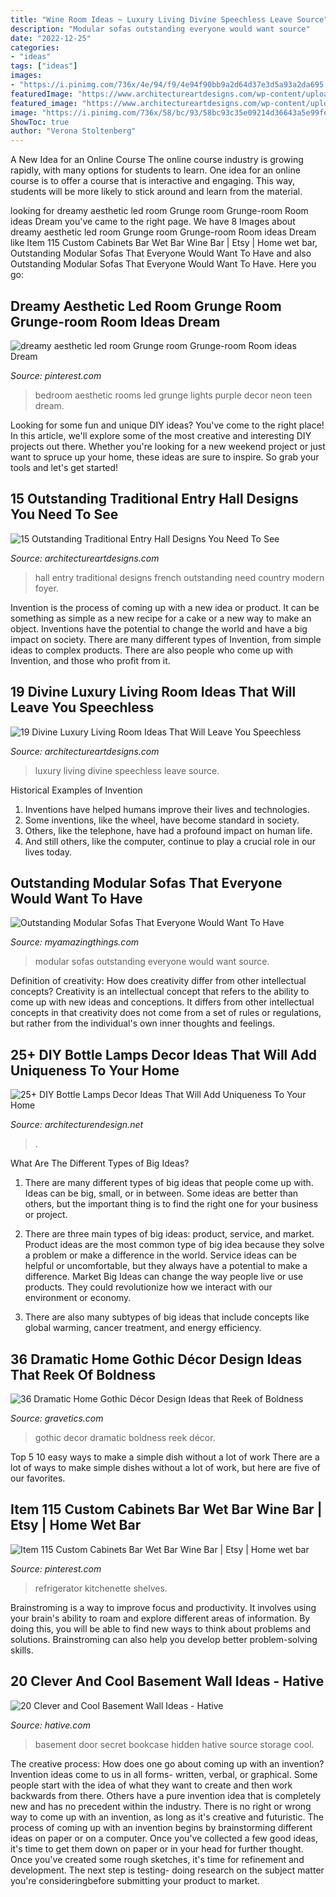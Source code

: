 ```yaml
---
title: "Wine Room Ideas ~ Luxury Living Divine Speechless Leave Source"
description: "Modular sofas outstanding everyone would want source"
date: "2022-12-25"
categories:
- "ideas"
tags: ["ideas"]
images:
- "https://i.pinimg.com/736x/4e/94/f9/4e94f90bb9a2d64d37e3d5a93a2da695.jpg"
featuredImage: "https://www.architectureartdesigns.com/wp-content/uploads/2016/10/16-40-630x394.jpg"
featured_image: "https://www.architectureartdesigns.com/wp-content/uploads/2018/07/15-Outstanding-Traditional-Entry-Hall-Designs-You-Need-To-See-9.jpg"
image: "https://i.pinimg.com/736x/58/bc/93/58bc93c35e09214d36643a5e99fef9c2.jpg"
ShowToc: true
author: "Verona Stoltenberg"
---
```



A New Idea for an Online Course
The online course industry is growing rapidly, with many options for students to learn. One idea for an online course is to offer a course that is interactive and engaging. This way, students will be more likely to stick around and learn from the material.

	

		
looking for dreamy aesthetic led room Grunge room Grunge-room Room ideas Dream you've came to the right page. We have 8 Images about dreamy aesthetic led room Grunge room Grunge-room Room ideas Dream like Item 115 Custom Cabinets Bar Wet Bar Wine Bar | Etsy | Home wet bar, Outstanding Modular Sofas That Everyone Would Want To Have and also Outstanding Modular Sofas That Everyone Would Want To Have. Here you go:
		
    
## Dreamy Aesthetic Led Room Grunge Room Grunge-room Room Ideas Dream

<img loading=lazy src="https://i.pinimg.com/736x/4e/94/f9/4e94f90bb9a2d64d37e3d5a93a2da695.jpg" onerror="this.onerror=null;this.src='https://tse3.mm.bing.net/th?id=OIP.HI_AtYgmcP3Tivr8FcfYaAHaJ3&amp;pid=15.1';" alt="dreamy aesthetic led room Grunge room Grunge-room Room ideas Dream">

_Source: pinterest.com_

>bedroom aesthetic rooms led grunge lights purple decor neon teen dream. 

	

Looking for some fun and unique DIY ideas? You've come to the right place! In this article, we'll explore some of the most creative and interesting DIY projects out there. Whether you're looking for a new weekend project or just want to spruce up your home, these ideas are sure to inspire. So grab your tools and let's get started!

    
## 15 Outstanding Traditional Entry Hall Designs You Need To See

<img loading=lazy src="https://www.architectureartdesigns.com/wp-content/uploads/2018/07/15-Outstanding-Traditional-Entry-Hall-Designs-You-Need-To-See-9.jpg" onerror="this.onerror=null;this.src='https://tse1.mm.bing.net/th?id=OIP.wkYLjjkK8kMvk2ebB__p9AHaHk&amp;pid=15.1';" alt="15 Outstanding Traditional Entry Hall Designs You Need To See">

_Source: architectureartdesigns.com_

>hall entry traditional designs french outstanding need country modern foyer. 

	

Invention is the process of coming up with a new idea or product. It can be something as simple as a new recipe for a cake or a new way to make an object. Inventions have the potential to change the world and have a big impact on society. There are many different types of Invention, from simple ideas to complex products. There are also people who come up with Invention, and those who profit from it.

    
## 19 Divine Luxury Living Room Ideas That Will Leave You Speechless

<img loading=lazy src="https://www.architectureartdesigns.com/wp-content/uploads/2016/10/16-40-630x394.jpg" onerror="this.onerror=null;this.src='https://tse2.mm.bing.net/th?id=OIP.STMXnGyXKtdmiaNcwDUCxwHaEo&amp;pid=15.1';" alt="19 Divine Luxury Living Room Ideas That Will Leave You Speechless">

_Source: architectureartdesigns.com_

>luxury living divine speechless leave source. 

	

Historical Examples of Invention
1. Inventions have helped humans improve their lives and technologies. 
2. Some inventions, like the wheel, have become standard in society. 
3. Others, like the telephone, have had a profound impact on human life. 
4. And still others, like the computer, continue to play a crucial role in our lives today.

    
## Outstanding Modular Sofas That Everyone Would Want To Have

<img loading=lazy src="http://myamazingthings.com/wp-content/uploads/2017/01/fama-file-536cbf5a14ac6-Arianne_01130580.jpg" onerror="this.onerror=null;this.src='https://tse3.mm.bing.net/th?id=OIP.nDWzYHo_DgoD5R9ptn1PwwHaEk&amp;pid=15.1';" alt="Outstanding Modular Sofas That Everyone Would Want To Have">

_Source: myamazingthings.com_

>modular sofas outstanding everyone would want source. 

	

Definition of creativity: How does creativity differ from other intellectual concepts?
Creativity is an intellectual concept that refers to the ability to come up with new ideas and conceptions. It differs from other intellectual concepts in that creativity does not come from a set of rules or regulations, but rather from the individual's own inner thoughts and feelings.

    
## 25+ DIY Bottle Lamps Decor Ideas That Will Add Uniqueness To Your Home

<img loading=lazy src="https://cdn.architecturendesign.net/wp-content/uploads/2015/11/AD-Creative-DIY-Bottle-Lamps-Decor-Ideas-23.jpg" onerror="this.onerror=null;this.src='https://tse4.mm.bing.net/th?id=OIP.FunJC6iXShrmWryDARzuWwHaJ3&amp;pid=15.1';" alt="25+ DIY Bottle Lamps Decor Ideas That Will Add Uniqueness To Your Home">

_Source: architecturendesign.net_

>. 

	

What Are The Different Types of Big Ideas?
1. There are many different types of big ideas that people come up with. Ideas can be big, small, or in between. Some ideas are better than others, but the important thing is to find the right one for your business or project.
2. There are three main types of big ideas: product, service, and market. Product ideas are the most common type of big idea because they solve a problem or make a difference in the world. Service ideas can be helpful or uncomfortable, but they always have a potential to make a difference. Market Big Ideas can change the way people live or use products. They could revolutionize how we interact with our environment or economy.

3. There are also many subtypes of big ideas that include concepts like global warming, cancer treatment, and energy efficiency.

    
## 36 Dramatic Home Gothic Décor Design Ideas That Reek Of Boldness

<img loading=lazy src="http://www.gravetics.com/wp-content/uploads/2017/08/Gothic-style.jpg" onerror="this.onerror=null;this.src='https://tse3.mm.bing.net/th?id=OIP.x7k0D4j9xF7DmmGLk7yhcgHaLH&amp;pid=15.1';" alt="36 Dramatic Home Gothic Décor Design Ideas that Reek of Boldness">

_Source: gravetics.com_

>gothic decor dramatic boldness reek décor. 

	

Top 5 10 easy ways to make a simple dish without a lot of work
There are a lot of ways to make simple dishes without a lot of work, but here are five of our favorites.

    
## Item 115 Custom Cabinets Bar Wet Bar Wine Bar | Etsy | Home Wet Bar

<img loading=lazy src="https://i.pinimg.com/736x/58/bc/93/58bc93c35e09214d36643a5e99fef9c2.jpg" onerror="this.onerror=null;this.src='https://tse3.mm.bing.net/th?id=OIP.0Eit0X3psdERK-K_v4qJWgHaJ3&amp;pid=15.1';" alt="Item 115 Custom Cabinets Bar Wet Bar Wine Bar | Etsy | Home wet bar">

_Source: pinterest.com_

>refrigerator kitchenette shelves. 

	

Brainstroming is a way to improve focus and productivity. It involves using your brain's ability to roam and explore different areas of information. By doing this, you will be able to find new ways to think about problems and solutions. Brainstroming can also help you develop better problem-solving skills.

    
## 20 Clever And Cool Basement Wall Ideas - Hative

<img loading=lazy src="https://hative.com/wp-content/uploads/2014/05/basement-wall-ideas/2-secret-bookcase-door.jpg" onerror="this.onerror=null;this.src='https://tse1.mm.bing.net/th?id=OIP.m3PQnOQWs2APjJCyO4gy5wHaJ4&amp;pid=15.1';" alt="20 Clever and Cool Basement Wall Ideas - Hative">

_Source: hative.com_

>basement door secret bookcase hidden hative source storage cool. 

	

The creative process: How does one go about coming up with an invention?
Invention ideas come to us in all forms- written, verbal, or graphical. Some people start with the idea of what they want to create and then work backwards from there. Others have a pure invention idea that is completely new and has no precedent within the industry. There is no right or wrong way to come up with an invention, as long as it's creative and futuristic. The process of coming up with an invention begins by brainstorming different ideas on paper or on a computer. Once you've collected a few good ideas, it's time to get them down on paper or in your head for further thought. Once you've created some rough sketches, it's time for refinement and development. The next step is testing- doing research on the subject matter you're consideringbefore submitting your product to market.

